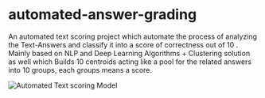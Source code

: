 # automated-answer-grading
An automated text scoring project which automate the process of analyzing the Text-Answers and classify it into a score of correctness out of 10 . Mainly based on NLP and Deep Learning Algorithms + Clustering solution as well which Builds 10 centroids acting like a pool for the related answers into 10 groups, each groups means a score.


![Automated Text scoring Model](https://user-images.githubusercontent.com/24530726/167645165-db4e5d12-260c-4675-8564-8eb464eeca99.png)
